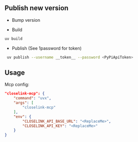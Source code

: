## Publish new version

- Bump version

- Build

```bash
uv build
```

- Publish (See 1password for token)

```bash
 uv publish --username __token__ --password <PyPiApiToken>
```

## Usage

Mcp config:

```json
"closelink-mcp": {
    "command": "uvx",
    "args": [
        "closelink-mcp"
    ],
    "env": {
        "CLOSELINK_API_BASE_URL": "<ReplaceMe>",
        "CLOSELINK_API_KEY": "<ReplaceMe>"
    }
}
```
